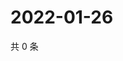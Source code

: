 # 2022-01-26

共 0 条

<!-- BEGIN WEIBO -->
<!-- 最后更新时间 Wed Jan 26 2022 01:15:03 GMT+0800 (China Standard Time) -->

<!-- END WEIBO -->
